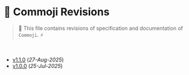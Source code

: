 # 📄 Commoji Revisions

> 🐲 This file contains revisions of specification and documentation of `Commoji`. ⚡

<br>

- [v1.1.0](https://github.com/igorskyflyer/commoji/releases/tag/v1.1.0) (_27-Aug-2025_)
- [v1.0.0](https://github.com/igorskyflyer/commoji/releases/tag/v1.0.0) (_25-Jul-2025_)
